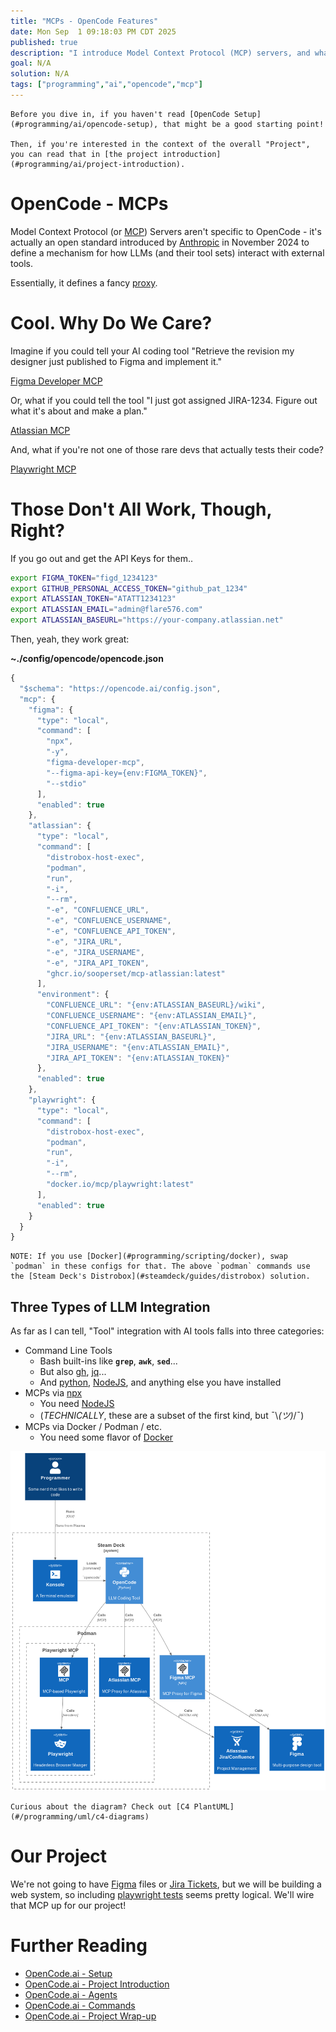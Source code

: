 ```yaml
---
title: "MCPs - OpenCode Features"
date: Mon Sep  1 09:18:03 PM CDT 2025
published: true
description: "I introduce Model Context Protocol (MCP) servers, and what they mean to OpenCode"
goal: N/A
solution: N/A
tags: ["programming","ai","opencode","mcp"]
---
```

```flare
Before you dive in, if you haven't read [OpenCode Setup](#programming/ai/opencode-setup), that might be a good starting point!

Then, if you're interested in the context of the overall "Project", you can read that in [the project introduction](#programming/ai/project-introduction).
```

# OpenCode - MCPs

Model Context Protocol (or [MCP](https://en.wikipedia.org/wiki/Model_Context_Protocol)) Servers aren't specific to OpenCode - it's actually an open standard introduced by [Anthropic](https://www.anthropic.com/) in November 2024 to define a mechanism for how LLMs (and their tool sets) interact with external tools.

Essentially, it defines a fancy [proxy](https://en.wikipedia.org/wiki/Proxy_server).

# Cool. Why Do We Care?

Imagine if you could tell your AI coding tool "Retrieve the revision my designer just published to Figma and implement it."

[Figma Developer MCP](https://www.npmjs.com/package/figma-developer-mcp)

Or, what if you could tell the tool "I just got assigned JIRA-1234. Figure out what it's about and make a plan."

[Atlassian MCP](https://github.com/sooperset/mcp-atlassian)

And, what if you're not one of those rare devs that actually tests their code?

[Playwright MCP](https://github.com/microsoft/playwright-mcp)

# Those Don't All Work, Though, Right?

If you go out and get the API Keys for them..

```bash
export FIGMA_TOKEN="figd_1234123"
export GITHUB_PERSONAL_ACCESS_TOKEN="github_pat_1234"
export ATLASSIAN_TOKEN="ATATT1234123"
export ATLASSIAN_EMAIL="admin@flare576.com"
export ATLASSIAN_BASEURL="https://your-company.atlassian.net"
```

Then, yeah, they work great:

**~./config/opencode/opencode.json**
```javascript
{
  "$schema": "https://opencode.ai/config.json",
  "mcp": {
    "figma": {
      "type": "local",
      "command": [
        "npx",
        "-y",
        "figma-developer-mcp",
        "--figma-api-key={env:FIGMA_TOKEN}",
        "--stdio"
      ],
      "enabled": true
    },
    "atlassian": {
      "type": "local",
      "command": [
        "distrobox-host-exec",
        "podman",
        "run",
        "-i",
        "--rm",
        "-e", "CONFLUENCE_URL",
        "-e", "CONFLUENCE_USERNAME",
        "-e", "CONFLUENCE_API_TOKEN",
        "-e", "JIRA_URL",
        "-e", "JIRA_USERNAME",
        "-e", "JIRA_API_TOKEN",
        "ghcr.io/sooperset/mcp-atlassian:latest"
      ],
      "environment": {
        "CONFLUENCE_URL": "{env:ATLASSIAN_BASEURL}/wiki",
        "CONFLUENCE_USERNAME": "{env:ATLASSIAN_EMAIL}",
        "CONFLUENCE_API_TOKEN": "{env:ATLASSIAN_TOKEN}",
        "JIRA_URL": "{env:ATLASSIAN_BASEURL}",
        "JIRA_USERNAME": "{env:ATLASSIAN_EMAIL}",
        "JIRA_API_TOKEN": "{env:ATLASSIAN_TOKEN}"
      },
      "enabled": true
    },
    "playwright": {
      "type": "local",
      "command": [
        "distrobox-host-exec",
        "podman",
        "run",
        "-i",
        "--rm",
        "docker.io/mcp/playwright:latest"
      ],
      "enabled": true
    }
  }
}
```

```flare
NOTE: If you use [Docker](#programming/scripting/docker), swap `podman` in these configs for that. The above `podman` commands use the [Steam Deck's Distrobox](#steamdeck/guides/distrobox) solution.
```

## Three Types of LLM Integration

As far as I can tell, "Tool" integration with AI tools falls into three categories:

- Command Line Tools
    * Bash built-ins like **`grep`**, **`awk`**, **`sed`**...
    * But also [gh](https://github.com/cli/cli), [jq](https://jqlang.org/)...
    * And [python](https://www.python.org/), [NodeJS](https://nodejs.org/en), and anything else you have installed
- MCPs via [npx](https://docs.npmjs.com/cli/v8/commands/npx)
    * You need [NodeJS](https://nodejs.org/en/download)
    * (_TECHNICALLY_, these are a subset of the first kind, but ¯\\_(ツ)_/¯)
- MCPs via Docker / Podman / etc.
    * You need some flavor of [Docker](#/programming/scripting/docker)

![MCPs OpenCode](/images/thumbnail/opencode_mcps.png)

```flare
Curious about the diagram? Check out [C4 PlantUML](#/programming/uml/c4-diagrams)
```

# Our Project

We're not going to have [Figma](https://www.figma.com/) files or [Jira Tickets](https://www.atlassian.com/software/jira), but we will be building a web system, so including [playwright tests](https://playwright.dev/) seems pretty logical. We'll wire that MCP up for our project!

# Further Reading

- [OpenCode.ai - Setup](#programming/ai/opencode-setup)
- [OpenCode.ai - Project Introduction](#programming/ai/project-introduction)
- [OpenCode.ai - Agents](#programming/ai/opencode-agents)
- [OpenCode.ai - Commands](#programming/ai/opencode-commands)
- [OpenCode.ai - Project Wrap-up](#programming/ai/opencode-dowork)
